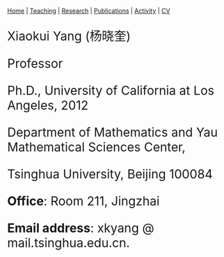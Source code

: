 
 [Home](https://ubw-q.github.io/BG)  | [Teaching](https://ubw-q.github.io/teaching) |  [Research](https://ymsc-geometry.github.io/yangreseach)  |  [Publications](https://ubw-q.github.io/publications)  |  [Activity](https://ubw-q.github.io/activity)  |  [CV](https://ubw-q.github.io/cv)  



<span style="font-color:blue;font-size:28px;"> 

Xiaokui Yang  (杨晓奎) 

 Professor

Ph.D.,  University of California at Los Angeles,  2012

Department of Mathematics and Yau Mathematical Sciences Center,

Tsinghua  University, Beijing 100084

**Office**: Room 211, Jingzhai

**Email address**:  xkyang   @    mail.tsinghua.edu.cn.
</span>
